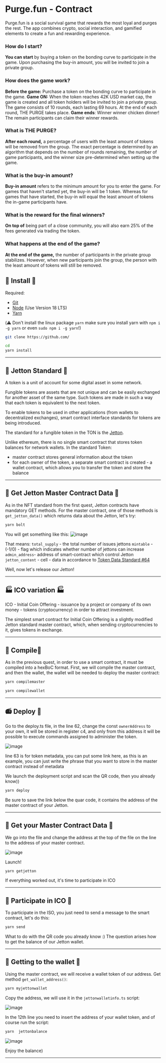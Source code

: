 # Purge.fun - Contract

Purge.fun is a social survival game that rewards the most loyal and purges the rest. The app combines crypto, social interaction, and gamified elements to create a fun and rewarding experience.

### How do I start?

**You can start** by buying a token on the bonding curve to participate in the game. Upon purchasing the buy-in amount, you will be invited to join a private group.

### How does the game work?

**Before the game:** Purchase a token on the bonding curve to participate in the game.
**Game ON:** When the token reaches 42K USD market cap, the game is created and all token holders will be invited to join a private group. The game consists of 10 rounds, each lasting 69 hours. At the end of each round, THE PURGE takes place.
**Game ends**: Winner winner chicken dinner! The remain participants can claim their winner rewards.

### What is THE PURGE?

**After each round,** a percentage of users with the least amount of tokens will be removed from the group. The exact percentage is determined by an algorithm that depends on the number of rounds remaining, the number of game participants, and the winner size pre-determined when setting up the game.

### What is the buy-in amount?

**Buy-in amount** refers to the minimum amount for you to enter the game. For games that haven't started yet, the buy-in will be 1 token. Whereas for games that have started, the buy-in will equal the least amount of tokens the in-game participants have.

### What is the reward for the final winners?

**On top of** being part of a close community, you will also earn 25% of the fees generated via trading the token.

### What happens at the end of the game?

**At the end of the game,** the number of participants in the private group stabilizes. However, when new participants join the group, the person with the least amount of tokens will still be removed.

## 🌼 Install 🌼

Required: 
* [Git](https://git-scm.com/downloads)
* [Node](https://nodejs.org/en/download/) (Use Version 18 LTS)
* [Yarn](https://classic.yarnpkg.com/en/docs/install/#mac-stable)

(⚠️ Don't install the linux package `yarn` make sure you install yarn with `npm i -g yarn` or even `sudo npm i -g yarn`!)

```sh
git clone https://github.com/
```
```sh
cd 
yarn install
```
---

## 💎 Jetton Standard 💎

A token is a unit of account for some digital asset in some network.

Fungible tokens are assets that are not unique and can be easily exchanged for another asset of the same type. Such tokens are made in such a way that each token is equivalent to the next token.

To enable tokens to be used in other applications (from wallets to decentralized exchanges), smart contract interface standards for tokens are being introduced.

The standard for a fungible token in the TON is the [Jetton](https://github.com/ton-blockchain/TEPs/blob/master/text/0074-jettons-standard.md).

Unlike ethereum, there is no single smart contract that stores token balances for network wallets. In the standard Token:
- master contract stores general information about the token
- for each owner of the token, a separate smart contract is created - a wallet contract, which allows you to transfer the token and store the balance

---
 
## 📑 Get Jetton Master Contract Data 📂 

As in the NFT standard from the first quest, Jetton contracts have mandatory GET methods. For the master contract, one of those methods is `get_jetton_data()` which returns data about the Jetton, let's try:

```sh
yarn bolt
```

You will get something like this:
![image](https://user-images.githubusercontent.com/18370291/254961827-c907b673-7331-4946-b931-78f220fee498.png)

That means:
`total_supply` - the total number of issues jettons
`mintable` - (-1/0) - flag which indicates whether number of jettons can increase 
`admin_address`- address of smart-contract which control Jetton 
`jetton_content` - cell - data in accordance to [Token Data Standard #64](https://github.com/ton-blockchain/TEPs/blob/master/text/0064-token-data-standard.md)

Well, now let's release our Jetton!

---

## 🏭 ICO variation 🏭

ICO - Initial Coin Offering - issuance by a project or company of its own money - tokens (cryptocurrency) in order to attract investment.

The simplest smart contract for Initial Coin Offering is a slightly modified Jetton standard master contract, which, when sending cryptocurrencies to it, gives tokens in exchange.

---

## 🔌 Compile🔌  

As in the previous quest, in order to use a smart contract, it must be compiled into a hexBoC format. First, we will compile the master contract, and then the wallet, the wallet will be needed to deploy the master contract:

```sh
yarn compilemaster
```

```sh
yarn compilewallet
```
---

##  📻 Deploy 📡

Go to the deploy.ts file, in the line 62, change the const `ownerAddress` to your own, it will be stored in register c4, and only from this address it will be possible to execute commands assigned to administer the token.

![image](https://user-images.githubusercontent.com/18370291/254968050-0130250e-5bda-4e20-9643-0fc9b39f9223.png)

line 63 is for token metadata, you can put some link here, as this is an example, you can just write the phrase that you want to store in the master contract instead of metadata

We launch the deployment script and scan the QR code, then you already know))

```sh
yarn deploy
```

Be sure to save the link below the quar code, it contains the address of the master contract of your Jetton.

---

## 💾  Get your Master Contract Data 💾

We go into the file and change the address at the top of the file on the line to the address of your master contract.

![image](https://user-images.githubusercontent.com/18370291/254981215-01803c51-6831-4f07-87d1-25fc97fd2436.png)

Launch!

```sh
yarn getjetton
```

If everything worked out, it's time to participate in ICO

---

##  📀 Participate in ICO 📀

To participate in the ISO, you just need to send a message to the smart contract, let's do this:

```sh
yarn send
```

What to do with the QR code you already know :) 
The question arises how to get the balance of our Jetton wallet.

---

##  🎰 Getting to the wallet 🎰

Using the master contract, we will receive a wallet token of our address. Get method `get_wallet_address()`:


```sh
yarn myjettonwallet
```

Copy the address, we will use it in the `jettonwalletinfo.ts` script:

![image](https://user-images.githubusercontent.com/18370291/254984237-0a17e470-bacc-435d-8c3b-4b589967d263.png)

In the 12th line you need to insert the address of your wallet token, and of course run the script:

```sh
yarn  jettonbalance
```

![image](https://user-images.githubusercontent.com/18370291/254985023-b11448a4-e35f-4056-a3dd-8d0e3c742a6f.png)

Enjoy the balance)

---

